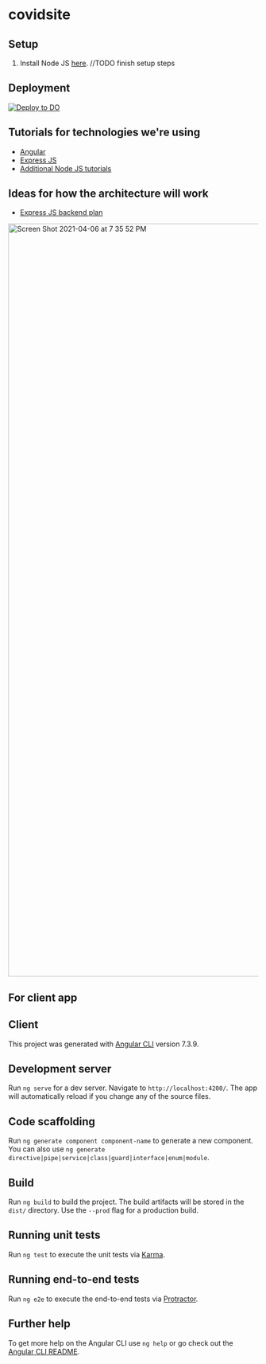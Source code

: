 # covidsite

## Setup

1. Install Node JS [here](https://nodejs.org/en/).
//TODO finish setup steps

## Deployment

[![Deploy to DO](https://mp-assets1.sfo2.digitaloceanspaces.com/deploy-to-do/do-btn-blue-ghost.svg)](https://cloud.digitalocean.com/apps/new?repo=https://github.com/jeffroutledge/covidsite/tree/main)

## Tutorials for technologies we're using

* [Angular](https://angular.io/tutorial)
* [Express JS](https://docs.microsoft.com/en-us/learn/modules/build-web-api-nodejs-express/)
* [Additional Node JS tutorials](https://docs.microsoft.com/en-us/learn/paths/build-javascript-applications-nodejs/)

## Ideas for how the architecture will work

* [Express JS backend plan](https://www.coreycleary.me/project-structure-for-an-express-rest-api-when-there-is-no-standard-way)
<img width="1513" alt="Screen Shot 2021-04-06 at 7 35 52 PM" src="https://user-images.githubusercontent.com/74328266/113797952-70efcf00-970f-11eb-919b-fc9fd2886648.png">

## For client app

## Client

This project was generated with [Angular CLI](https://github.com/angular/angular-cli) version 7.3.9.

## Development server

Run `ng serve` for a dev server. Navigate to `http://localhost:4200/`. The app will automatically reload if you change any of the source files.

## Code scaffolding

Run `ng generate component component-name` to generate a new component. You can also use `ng generate directive|pipe|service|class|guard|interface|enum|module`.

## Build

Run `ng build` to build the project. The build artifacts will be stored in the `dist/` directory. Use the `--prod` flag for a production build.

## Running unit tests

Run `ng test` to execute the unit tests via [Karma](https://karma-runner.github.io).

## Running end-to-end tests

Run `ng e2e` to execute the end-to-end tests via [Protractor](http://www.protractortest.org/).

## Further help

To get more help on the Angular CLI use `ng help` or go check out the [Angular CLI README](https://github.com/angular/angular-cli/blob/master/README.md).
